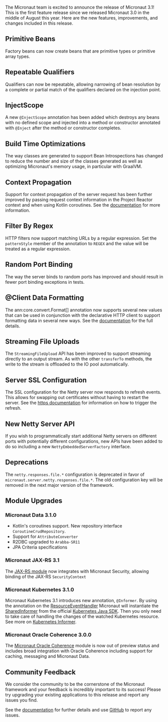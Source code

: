 The Micronaut team is excited to announce the release of Micronaut 3.1! This is the first feature release since we released Micronaut 3.0 in the middle of August this year. Here are the new features, improvements, and changes included in this release.

## Primitive Beans

Factory beans can now create beans that are primitive types or primitive array types.

## Repeatable Qualifiers

Qualifiers can now be repeatable, allowing narrowing of bean resolution by a complete or partial match of the qualifiers declared on the injection point.

## InjectScope

A new `@InjectScope` annotation has been added which destroys any beans with no defined scope and injected into a method or constructor annotated with `@Inject` after the method or constructor completes.

## Build Time Optimizations

The way classes are generated to support Bean Introspections has changed to reduce the number and size of the classes generated as well as optimizing Micronaut's memory usage, in particular with GraalVM.

## Context Propagation

Support for context propagation of the server request has been further improved by passing request context information in the Project Reactor context and when using Kotlin coroutines. See the [documentation](https://docs.micronaut.io/latest/guide/index.html#kotlinContextPropagation) for more information.

## Filter By Regex

HTTP filters now support matching URLs by a regular expression. Set the `patternStyle` member of the annotation to `REGEX` and the value will be treated as a regular expression.

## Random Port Binding

The way the server binds to random ports has improved and should result in fewer port binding exceptions in tests.

## @Client Data Formatting

The ann:core.convert.Format[] annotation now supports several new values that can be used in conjunction with the declarative HTTP client to support formatting data in several new ways. See the [documentation](https://docs.micronaut.io/latest/guide/#clientParameters) for the full details.

## Streaming File Uploads

The `StreamingFileUpload` API has been improved to support streaming directly to an output stream. As with the other `transferTo` methods, the write to the stream is offloaded to the IO pool automatically.

## Server SSL Configuration

The SSL configuration for the Netty server now responds to refresh events. This allows for swapping out certificates without having to restart the server. See the [https documentation](https://docs.micronaut.io/latest/guide/#https) for information on how to trigger the refresh.

## New Netty Server API

If you wish to programmatically start additional Netty servers on different ports with potentially different configurations, new APIs have been added to do so including a new `NettyEmbeddedServerFactory` interface.

## Deprecations

The `netty.responses.file.*` configuration is deprecated in favor of `micronaut.server.netty.responses.file.*`. The old configuration key will be removed in the next major version of the framework.

## Module Upgrades

### Micronaut Data 3.1.0

- Kotlin's coroutines support. New repository interface `CoroutineCrudRepository`.
- Support for `AttributeConverter`
- R2DBC upgraded to `Arabba-SR11`
- JPA Criteria specifications

### Micronaut JAX-RS 3.1

The [JAX-RS module](https://micronaut-projects.github.io/micronaut-jaxrs/latest/guide/) now integrates with Micronaut Security, allowing binding of the JAX-RS `SecurityContext`

### Micronaut Kubernetes 3.1.0

Micronaut Kubernetes 3.1 introduces new annotation, `@Informer`. By using the annotation on the [ResourceEventHandler](https://javadoc.io/doc/io.kubernetes/client-java/latest/io/kubernetes/client/informer/ResourceEventHandler.html) Micronaut will instantiate the [SharedInformer](https://javadoc.io/doc/io.kubernetes/client-java/latest/io/kubernetes/client/informer/SharedIndexInformer.html) from the official [Kubernetes Java SDK](https://github.com/kubernetes-client/java). Then you only need to take care of handling the changes of the watched Kubernetes resource. See more on [Kubernetes Informer](https://micronaut-projects.github.io/micronaut-kubernetes/latest/guide/#kubernetes-informer).

### Micronaut Oracle Coherence 3.0.0

The [Micronaut Oracle Coherence](https://micronaut-projects.github.io/micronaut-coherence/latest/guide/) module is now out of preview status and includes broad integration with Oracle Coherence including support for caching, messaging and Micronaut Data.

## Community Feedback

We consider the community to be the cornerstone of the Micronaut framework and your feedback is incredibly important to its success! Please try upgrading your existing applications to this release and report any issues you find.

See the [documentation](https://docs.micronaut.io/3.1.0/guide) for further details and use [GitHub](https://github.com/micronaut-projects/micronaut-core/issues) to report any issues.
